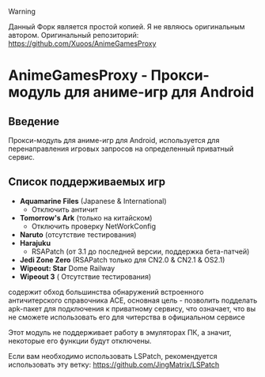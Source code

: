 >[!WARNING]
>Данный Форк является простой копией. Я не являюсь оригинальным автором. Оригинальный репозиторий: https://github.com/Xuoos/AnimeGamesProxy
# AnimeGamesProxy - Прокси-модуль для аниме-игр для Android

## Введение 
Прокси-модуль для аниме-игр для Android, используется для перенаправления игровых запросов на определенный приватный сервис.

##  Список поддерживаемых игр 

- **Aquamarine Files** (Japanese & International) 
  - Отключить античит 
- **Tomorrow's Ark** (только на китайском) 
  - Отключить проверку NetWorkConfig 
- **Naruto** (отсутствие тестирования) 
- **Harajuku** 
  - RSAPatch (от 3.1 до последней версии, поддержка бета-патчей) 
- **Jedi Zone Zero** (RSAPatch только для CN2.0 & CN2.1 & OS2.1) 
- **Wipeout: Star** Dome Railway 
- **Wipeout 3** ( Отсутствие тестирования) 

содержит обход большинства обнаружений встроенного античитерского справочника ACE, основная цель - позволить подделать apk-пакет для подключения к приватному сервису, что означает, что вы не сможете использовать его для читерства в официальном сервисе

Этот модуль не поддерживает работу в эмуляторах ПК, а значит, некоторые его функции будут отключены.

Если вам необходимо использовать LSPatch, рекомендуется использовать эту ветку: 
https://github.com/JingMatrix/LSPatch
